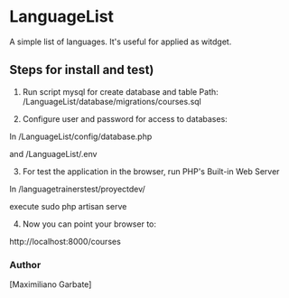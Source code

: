 # LanguageList
A simple list of languages. It's useful for applied as witdget.


## Steps for install and test)
1) Run script mysql for create database and table
Path: /LanguageList/database/migrations/courses.sql

2) Configure user and password for access to databases:

In /LanguageList/config/database.php

and  /LanguageList/.env


3) For test the application in the browser, run PHP's Built-in Web Server

In /languagetrainerstest/proyectdev/ 

execute sudo php artisan serve


4) Now you can point your browser to:

 http://localhost:8000/courses
 
 
 
### Author
[Maximiliano Garbate]
